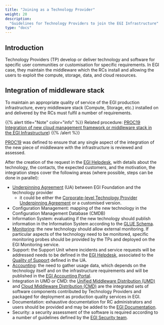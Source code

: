 ```yaml
---
title: "Joining as a Technology Provider"
weight: 20
description:
  "Guidelines for Technology Providers to join the EGI Infrastructure"
type: "docs"
---
```


## Introduction

Technology Providers (TP) develop or deliver technology and software for
specific user communities or customisation for specific requirements. In EGI
case, they maintain the middleware which the RCs install and allowing the users
to exploit the compute, storage, data, and cloud resources.

## Integration of middleware stack

To maintain an appropriate quality of service of the EGI production
infrastructure, every middleware stack (Compute, Storage, etc.) installed on and
delivered by the RCs must fulfil a number of requirements.

{{% alert title="Note" color="info" %}} Related procedure:
[PROC19 Integration of new cloud management framework or middleware stack in the EGI Infrastructure](https://go.egi.eu/proc19))
{{% /alert %}}

[PROC19](https://go.egi.eu/proc19) was defined to ensure that any single aspect
of the integration of the new piece of middleware with the infrastructure is
reviewed and assessed.

After the creation of the request in the
[EGI Helpdesk](../../../../internal/helpdesk), with details about the
technology, the contacts, the expected customers, and the motivation, the
integration steps cover the following areas (where possible, steps can be done
in parallel):

- [Underpinning Agreement](https://ims.egi.eu/display/EGIG/Underpinning+agreement)
  (UA) between EGI Foundation and the technology provider
  - it could be either the
    [Corporate-level Technology Provider Underpinning Agreement](https://documents.egi.eu/document/2589)
    or a customised version.
- Configuration Management: mapping of the new technology in the Configuration
  Management Database (CMDB)
- Information System: evaluating if the new technology should publish
  information in the Information System according to the
  [GLUE Schema](http://www.ogf.org/documents/GFD.147.pdf).
- [Monitoring](../../../../internal/monitoring): the new technology should allow
  external monitoring. If particular aspects of the technology need to be
  monitored, specific monitoring probes should be provided by the TPs and
  deployed on the EGI Monitoring service.
- Support: the Support Unit where incidents and service requests will be
  addressed needs to be defined in the
  [EGI Helpdesk](../../../../internal/helpdesk), associated to the
  [Quality of Support](https://confluence.egi.eu/display/EGISLM/Service+Level+Target+-+Quality+of+Support)
  defined in the UA.
- [Accounting](../../../../internal/accounting): the need to gather usage data,
  which depends on the technology itself and on the infrastructure requirements
  and will be published in the
  [EGI Accounting Portal](https://accounting.egi.eu/).
- Integration in UMD or CMD: the
  [Unified Middleware Distribution (UMD)](https://confluence.egi.eu/display/EGIBG/Unified+Middleware+Distribution)
  and
  [Cloud Middleware Distribution (CMD)](https://confluence.egi.eu/display/EGIBG/Cloud+Middleware+Distribution)
  are the integrated sets of software components contributed by Technology
  Providers and packaged for deployment as production quality services in EGI.
- Documentation: exhaustive documentation for RC administrators and users should
  be provided and may be added to the [EGI Documentation](https://docs.egi.eu/).
- Security: a security assessment of the software is required according to a
  number of guidelines defined by the
  [EGI Security team](../../../../internal/security-coordination).
